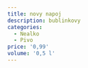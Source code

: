 ```yaml
---
title: novy napoj
description: bublinkovy
categories:
  - Nealko
  - Pivo
price: '0,99'
volume: '0,5 l'
---
```



